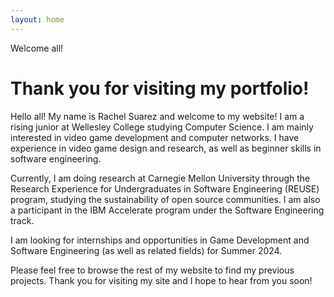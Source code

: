 ```yaml
---
layout: home
---
```

Welcome all!

# Thank you for visiting my portfolio!

Hello all! My name is Rachel Suarez and welcome to my website! I am a rising junior at Wellesley College studying Computer Science. I am mainly interested in video game development and computer networks. I have experience in video game design and research, as well as beginner skills in software engineering. 

Currently, I am doing research at Carnegie Mellon University through the Research Experience for Undergraduates in Software Engineering (REUSE) program, studying the sustainability of open source communities. I am also a participant in the IBM Accelerate program under the Software Engineering track. 

I am looking for internships and opportunities in Game Development and Software Engineering (as well as related fields) for Summer 2024. 

Please feel free to browse the rest of my website to find my previous projects. Thank you for visiting my site and I hope to hear from you soon!
